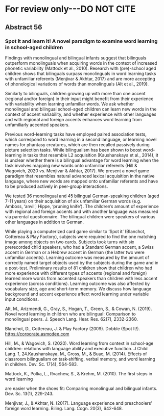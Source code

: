 # For review only---DO NOT CITE

## Abstract 56

### Spot it and learn it!  A novel paradigm to examine word learning in school-aged children

Findings with monolingual and bilingual infants suggest that bilinguals outperform monolinguals when acquiring words in the context of increased phonetic variability (Mattock et al., 2010). Research with (pre)-school aged children shows that bilinguals surpass monolinguals in word learning tasks with unfamiliar referents (Menjivar & Akhtar, 2017) and are more accepting of phonological variations of words than monolinguals (Alt et al., 2019). 

Similarly to bilinguals, children growing up with more than one accent (regional and/or foreign) in their input might benefit from their experience with variability when learning unfamiliar words. We ask whether monolingual and bilingual school-aged children can learn new words in the context of accent variability, and whether experience with other languages and with regional and foreign accents enhances word learning from unfamiliarly accented speakers. 

Previous word-learning tasks have employed paired association tests, which correspond to word learning in a second language, or learning novel names for phantasy creatures, which are then recalled passively during picture selection tasks. While bilingualism has been shown to boost word-learning in tasks that resemble L2 acquisition (Kaushanskaya et al., 2014), it is unclear whether there is a bilingual advantage for word learning when the task involves mapping new words onto unfamiliar referents (Hill & Wagovich, 2020 vs. Menjivar & Akhtar, 2017). We present a novel game paradigm that resembles natural advanced lexical acquisition in the native language, where new words are mapped onto unfamiliar referents and have to be produced actively in peer-group interactions. 

We tested 36 monolingual and 45 bilingual German-speaking children (aged 7-11 years) on their acquisition of six unfamiliar German words (e.g. Amboss, ‘anvil’; Hippe, ‘pruning knife’). The children’s amount of experience with regional and foreign accents and with another language was measured via parental questionnaire. The bilingual children were speakers of various other languages in addition to German. 

While playing a computerized card game similar to ‘Spot it’ (Blanchot, Cottereau & Play Factory), subjects were required to find the one matching image among objects on two cards. Subjects took turns with six prerecorded child speakers, who had a Standard German accent, a Swiss accent in German or a Hebrew accent in German (the latter two were unfamiliar accents). Learning outcome was measured by the amount of correctly named target objects used by the subjects during the game and in a post-test. Preliminary results of 81 children show that children who had more experience with different types of accents (regional and foreign) learned more words from accented speakers than children with less accent experience (across conditions). Learning outcome was also affected by vocabulary size, age and short-term memory. We discuss how language background and accent experience affect word learning under variable input conditions. 

Alt, M., Arizmendi, G., Gray, S., Hogan, T., Green, S., & Cowan, N. (2019). Novel word learning in children who are bilingual: Comparison to monolingual peers. J. Speech Lang. Hear. Res. 62(7), 2332-2360.

Blanchot, D., Cottereau, J. & Play Factory (2009). Dobble (Spot It!). https://corporate.asmodee.com

Hill, M., & Wagovich, S. (2020). Word learning from context in school-age children: relations with language ability and executive function. J Child Lang. 1, 24.Kaushanskaya, M., Gross, M., & Buac, M. (2014). Effects of classroom bilingualism on task‐shifting, verbal memory, and word learning in children. Dev. Sc. 17(4), 564-583.

Mattock, K., Polka, L., Rvachew, S., & Krehm, M. (2010). The first steps in word learning

are easier when the shoes fit: Comparing monolingual and bilingual infants. Dev. Sc. 13(1), 229-243.

Menjivar, J., & Akhtar, N. (2017). Language experience and preschoolers' foreign word learning. Biling. Lang. Cogn. 20(3), 642-648.
